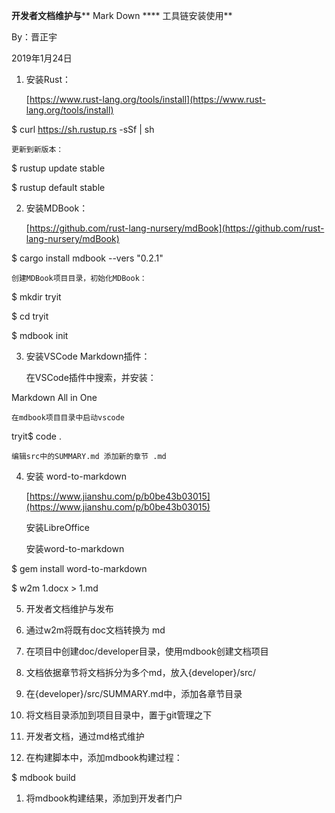 **开发者文档维护与**** Mark Down **** 工具链安装使用**

 By：晋正宇

2019年1月24日

1. 安装Rust：

    [https://www.rust-lang.org/tools/install](https://www.rust-lang.org/tools/install)

$ curl https://sh.rustup.rs -sSf | sh

    更新到新版本：

$ rustup update stable

$ rustup default stable

2. 安装MDBook：

    [https://github.com/rust-lang-nursery/mdBook](https://github.com/rust-lang-nursery/mdBook)

$ cargo install mdbook --vers "0.2.1"

    创建MDBook项目目录，初始化MDBook：

$ mkdir tryit

$ cd tryit

$ mdbook init

3. 安装VSCode Markdown插件：

    在VSCode插件中搜索，并安装：

Markdown All in One

    在mdbook项目目录中启动vscode

tryit$ code .

    编辑src中的SUMMARY.md 添加新的章节 .md

4. 安装 word-to-markdown

    [https://www.jianshu.com/p/b0be43b03015](https://www.jianshu.com/p/b0be43b03015)

    安装LibreOffice

    安装word-to-markdown

$ gem install word-to-markdown

$ w2m 1.docx \> 1.md

5. 开发者文档维护与发布

1. 通过w2m将既有doc文档转换为 md
2. 在项目中创建doc/developer目录，使用mdbook创建文档项目
3. 文档依据章节将文档拆分为多个md，放入{developer}/src/
4. 在{developer}/src/SUMMARY.md中，添加各章节目录
5. 将文档目录添加到项目目录中，置于git管理之下
6. 开发者文档，通过md格式维护
7. 在构建脚本中，添加mdbook构建过程：

$ mdbook build

1. 将mdbook构建结果，添加到开发者门户

